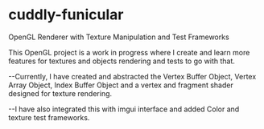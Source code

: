 # cuddly-funicular
OpenGL Renderer with Texture Manipulation and Test Frameworks

This OpenGL project is a work in progress where I create and learn more features for textures and objects rendering and 
tests to go with that.

--Currently, I have created and abstracted the Vertex Buffer Object, Vertex Array Object, Index Buffer Object and a vertex and fragment 
shader designed for texture rendering.

--I have also integrated this with imgui interface and added Color and texture test frameworks.
